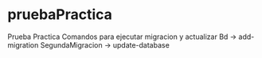 # pruebaPractica
Prueba Practica
Comandos para ejecutar migracion y actualizar Bd
-> add-migration SegundaMigracion
-> update-database


